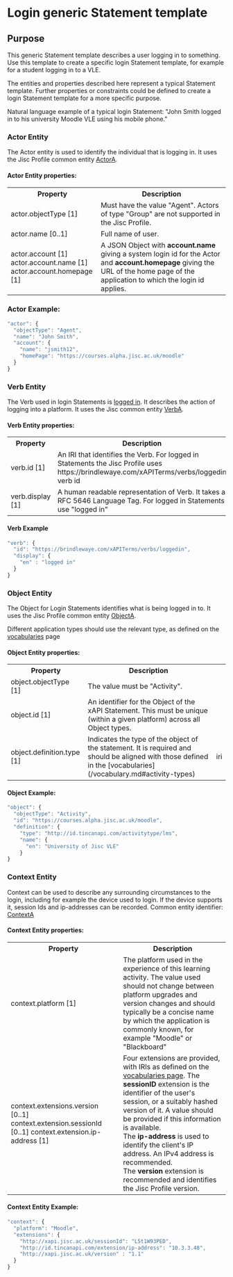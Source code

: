 # Login generic Statement template

## Purpose
This generic Statement template describes a user logging in to something. Use this template to create a specific login Statement template, for example for a student logging in to a VLE.

The entities and properties described here represent a typical Statement template. Further properties or constraints could be defined to create a login Statement template for a more specific purpose.

Natural language example of a typical login Statement: "John Smith logged in to his university Moodle VLE using his mobile phone."

### Actor Entity
The Actor entity is used to identify the individual that is logging in. It uses the Jisc Profile common entity [ActorA](/common_structures.md#actora).

#### Actor Entity properties:

<table>
<tr><th>Property</th><th>Description</th></tr>
<tr>
<td>actor.objectType [1]</td><td>Must have the value "Agent". Actors of type "Group" are not supported in the Jisc Profile.</td>
</tr>
<tr>
<td>actor.name [0..1]</td><td>Full name of user.</td>
</tr>
<tr>
<td>	
actor.account [1] <br/>
actor.account.name [1] <br/>
actor.account.homepage [1] <br/>
</td>
<td>A JSON Object with <b>account.name</b> giving a system login id for the Actor and <b>account.homepage</b> giving the URL of the home page of the application to which the login id applies.</td></tr>
</table>

### Actor Example:

``` Javascript
"actor": {
  "objectType": "Agent",
  "name": "John Smith",
  "account": {
    "name": "jsmith12",
    "homePage": "https://courses.alpha.jisc.ac.uk/moodle"
  }
}
```

### Verb Entity
The Verb used in login Statements is [logged in](../vocabulary.md#logged-in). It describes the action of logging into a platform. It uses the Jisc common entity [VerbA](../common_structures.md#verba). 

#### Verb Entity properties:
<table>
	<tr><th>Property</th><th>Description</th></tr>
	<tr>
		<td>verb.id [1]</td>
		<td>An IRI that identifies the Verb. For logged in Statements the Jisc Profile uses https://brindlewaye.com/xAPITerms/verbs/loggedin verb id</td>
	</tr>
	<tr>
		<td>verb.display [1]</td>
		<td>A human readable representation of Verb. It takes a RFC 5646 Language Tag. For logged in Statements use "logged in"</td>
	</tr>
</table>

#### Verb Example
``` javascript
"verb": {
  "id": "https://brindlewaye.com/xAPITerms/verbs/loggedin",
  "display": {
    "en" : "logged in"
  }
}
```

### Object Entity
The Object for Login Statements identifies what is being logged in to. It uses the Jisc Profile common entity [ObjectA](../common_structures.md#objecta).

Different application types should use the relevant type, as defined on the [vocabularies](/vocabulary.md#activity-types) page

#### Object Entity properties:
<table>
	<tr><th>Property</th><th>Description</th></tr>
	<tr>
		<td>object.objectType [1]</td>
		<td>The value must be "Activity".</td>
	</tr>
	<tr>
		<td>object.id [1]</td>
		<td>An identifier for the Object of the xAPI Statement. This must be unique (within a given platform) across all Object types.</td>	
  </tr>
	<tr>
		<td>object.definition.type [1]</td>
		<td>Indicates the type of the object of the statement. It is required and should be aligned with those defined in the [vocabularies](/vocabulary.md#activity-types)</td>
		<td>iri</td>
	</tr>
</table>

#### Object Example:
``` javascript
"object": {
  "objectType": "Activity",
  "id": "https://courses.alpha.jisc.ac.uk/moodle",
  "definition": {
    "type": "http://id.tincanapi.com/activitytype/lms",
    "name": {
      "en": "University of Jisc VLE"
    }
}
```

### Context Entity
Context can be used to describe any surrounding circumstances to the login, including for example the device used to login. If the device supports it, session Ids and ip-addresses can be recorded. Common entity identifier: [ContextA](/common_structures.md#contexta)   

#### Context Entity properties:
<table>
<tr><th>Property</th><th>Description</th></tr>
	<tr><td>context.platform [1]</td>
	<td>The platform used in the experience of this learning activity. The value used should not change between platform upgrades and version changes and should typically be a concise name by which the application is commonly known, for example "Moodle" or "Blackboard"</td></tr>
	<tr><td>context.extensions.version [0..1]
		 context.extension.sessionId [0..1]
		 context.extension.ip-address [1]
		 </td>
		<td>Four extensions are provided, with IRIs as defined on the <a href="../vocabulary.md#41-context-extensions">vocabularies page</a>.
  	  The <b>sessionID</b> extension is the identifier of the user's session, or a suitably hashed version of it. A value should be provided if this information is available.<br/>
    The <b>ip-address</b> is used to identify the client's IP address. An IPv4 address is recommended.<br/>
    The <b>version</b> extension is recommended and identifies the Jisc Profile version. <br/></td></tr></table>
			
#### Context Entity Example:
``` javascript
"context": {
  "platform": "Moodle",
  "extensions": {
    "http://xapi.jisc.ac.uk/sessionId": "L5t1W93PED",
    "http://id.tincanapi.com/extension/ip-address": "10.3.3.48",
    "http://xapi.jisc.ac.uk/version" : "1.1"
  }
}
```
